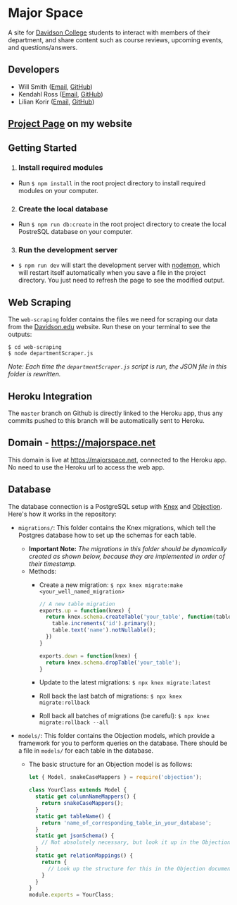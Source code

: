 # Major Space
A site for [Davidson College](https://davidson.edu) students to interact with members of their department, and share content such as course reviews, upcoming events, and questions/answers.

## Developers
- Will Smith ([Email](mailto:wismith@davidson.edu), [GitHub](https://github.com/wismith))
- Kendahl Ross ([Email](mailto:keross@davidson.edu), [GitHub](https://github.com/kross00))
- Lilian Korir ([Email](mailto:likorir@davidson.edu), [GitHub](https://github.com/LilianKorir))

## [Project Page](https://bits.wesmith4.com/project/majorspace) on my website

## Getting Started
1. ### Install required modules
  - Run ```$ npm install``` in the root project directory to install required modules on your computer.

2. ### Create the local database
  - Run ```$ npm run db:create``` in the root project directory to create the local PostreSQL database on your computer.

3. ### Run the development server
  - ```$ npm run dev``` will start the development server with [nodemon](https://www.npmjs.com/package/nodemon), which will restart itself automatically when you save a file in the project directory.  You just need to refresh the page to see the modified output.

## Web Scraping
The ```web-scraping``` folder contains the files we need for scraping our data from the [Davidson.edu](https://davidson.edu) website. Run these on your terminal to see the outputs:

    $ cd web-scraping
    $ node departmentScraper.js

*Note: Each time the ```departmentScraper.js``` script is run, the JSON file in this folder is rewritten.*


## Heroku Integration
The `master` branch on Github is directly linked to the Heroku app, thus any commits pushed to this branch will be automatically sent to Heroku.

## Domain - https://majorspace.net
This domain is live at https://majorspace.net, connected to the Heroku app.  No need to use the Heroku url to access the web app.

## Database
The database connection is a PostgreSQL setup with [Knex](http://knexjs.org/) and [Objection](https://vincit.github.io/objection.js/guide/getting-started.html).  Here's how it works in the repository:
- `migrations/`: This folder contains the Knex migrations, which tell the Postgres database how to set up the schemas for each table.
  - **Important Note:** *The migrations in this folder should be dynamically created as shown below, because they are implemented in order of their timestamp.*
  - Methods:
    - Create a new migration: `$ npx knex migrate:make <your_well_named_migration>`
        ```javascript
        // A new table migration
        exports.up = function(knex) {
          return knex.schema.createTable('your_table', function(table) {
            table.increments('id').primary();
            table.text('name').notNullable();
          })
        }

        exports.down = function(knex) {
          return knex.schema.dropTable('your_table');
        }
        ```
    - Update to the latest migrations: `$ npx knex migrate:latest`

    - Roll back the last batch of migrations: `$ npx knex migrate:rollback`

    - Roll back all batches of migrations (be careful): `$ npx knex migrate:rollback --all`


- `models/`: This folder contains the Objection models, which provide a framework for you to perform queries on the database. There should be a file in `models/` for each table in the database.
  - The basic structure for an Objection model is as follows:

      ```javascript
      let { Model, snakeCaseMappers } = require('objection');

      class YourClass extends Model {
        static get columnNameMappers() {
          return snakeCaseMappers();
        }
        static get tableName() {
          return 'name_of_corresponding_table_in_your_database';
        }
        static get jsonSchema() {
          // Not absolutely necessary, but look it up in the Objection documentation
        }
        static get relationMappings() {
          return {
            // Look up the structure for this in the Objection documentation
          }
        }
      }
      module.exports = YourClass;
      ```
